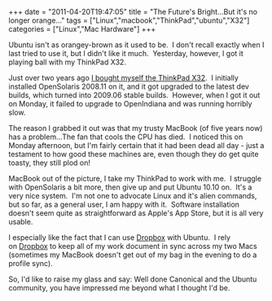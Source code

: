 +++
date = "2011-04-20T19:47:05"
title = "The Future's Bright...But it's no longer orange..."
tags = ["Linux","macbook","ThinkPad","ubuntu","X32"]
categories = ["Linux","Mac Hardware"]
+++

Ubuntu isn't as orangey-brown as it used to be.  I don't recall exactly when I last tried to use it, but I didn't like it much.  Yesterday, however, I got it playing ball with my ThinkPad X32.

Just over two years ago [I bought myself the ThinkPad X32][1].  I initially installed OpenSolaris 2008.11 on it, and it got upgraded to the latest dev builds, which turned into 2009.06 stable builds.  However, when I got it out on Monday, it failed to upgrade to OpenIndiana and was running horribly slow.




The reason I grabbed it out was that my trusty MacBook (of five years now) has a problem...The fan that cools the CPU has died.  I noticed this on Monday afternoon, but I'm fairly certain that it had been dead all day - just a testament to how good these machines are, even though they do get quite toasty, they still plod on!




MacBook out of the picture, I take my ThinkPad to work with me.  I struggle with OpenSolaris a bit more, then give up and put Ubuntu 10.10 on.  It's a very nice system.  I'm not one to advocate Linux and it's alien commands, but so far, as a general user, I am happy with it.  Software installation doesn't seem quite as straightforward as Apple's App Store, but it is all very usable.




I especially like the fact that I can use [Dropbox][2] with Ubuntu.  I rely on [Dropbox][3] to keep all of my work document in sync across my two Macs (sometimes my MacBook doesn't get out of my bag in the evening to do a profile sync).




So, I'd like to raise my glass and say: Well done Canonical and the Ubuntu community, you have impressed me beyond what I thought I'd be.

  [1]: /2009/01/20/my-new-ibm-thinkpad-x32-and-wireless/
  [2]: http://db.tt/DwmKPr0
  [3]: http://db.tt/DwmKPr0
